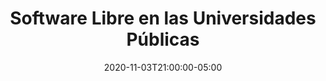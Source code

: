 ---
# Documentation: https://sourcethemes.com/academic/docs/managing-content/

title: "Software Libre en las Universidades Públicas"
event: "Software Libre en las Universidades Públicas"
event_url: https://www.facebook.com/gnulinuxlatino/
location: https://www.facebook.com/gnulinuxlatino/
address:
  street:
  city:
  region:
  postcode:
  country:
summary: "¿Alguna vez pensaste en qué haya más software libre en tu universidad? ¿Eres catedrático y te gustaría conocer un caso de éxito implementando Software Libre en tu escuela?. Hoy nos visitará en el estudio Manuel Haro (@caxcan70) para platicarnos de un excelente tema: El Software Libre en las Universidades Públicas."

# Talk start and end times.
#   End time can optionally be hidden by prefixing the line with `#`.
date: 2020-11-03T21:00:00-05:00
date_end: 2020-11-03T23:00:00-05:00
all_day: false

# Schedule page publish date (NOT talk date).
publishDate: 2020-10-31T11:12:01-05:00

authors: []
tags: [GNU/Linux, Educación]

# Is this a featured talk? (true/false)
featured: false

# Featured image
# To use, add an image named `featured.jpg/png` to your page's folder.
# Focal points: Smart, Center, TopLeft, Top, TopRight, Left, Right, BottomLeft, Bottom, BottomRight.
image:
  caption: ""
  focal_point: ""
  preview_only: false

# Custom links (optional).
#   Uncomment and edit lines below to show custom links.
links:
- name: Follow
  url: https://twitter.com/caxcan70
  icon_pack: fab
  icon: twitter

# Optional filename of your slides within your talk's folder or a URL.
url_slides:

url_code:
url_pdf:
url_video:

# Markdown Slides (optional).
#   Associate this talk with Markdown slides.
#   Simply enter your slide deck's filename without extension.
#   E.g. `slides = "example-slides"` references `content/slides/example-slides.md`.
#   Otherwise, set `slides = ""`.
slides: ""

# Projects (optional).
#   Associate this post with one or more of your projects.
#   Simply enter your project's folder or file name without extension.
#   E.g. `projects = ["internal-project"]` references `content/project/deep-learning/index.md`.
#   Otherwise, set `projects = []`.
projects: ["2da-temporada-meetups"]
---
